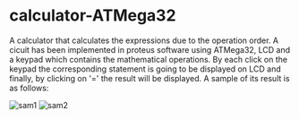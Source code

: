 # calculator-ATMega32
A calculator that calculates the expressions due to the operation order.
A cicuit has been implemented in proteus software using ATMega32, LCD and a keypad which contains the mathematical operations.
By each click on the keypad the corresponding statement is going to be displayed on LCD and finally, by clicking on '=' the result will be displayed.
A sample of its result is as follows:

![sam1](https://github.com/nikimajidifard/calculator-ATMega32/assets/56204470/06449598-9051-4c01-ac44-633a47c9b50c)
![sam2](https://github.com/nikimajidifard/calculator-ATMega32/assets/56204470/a1c7070b-09d7-4465-8635-07596c351b25)


